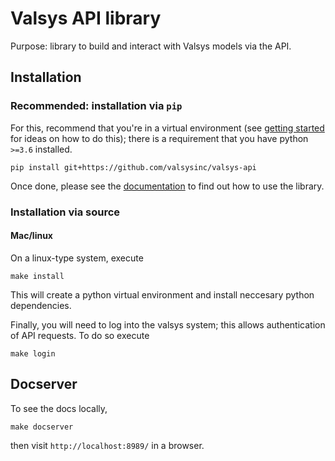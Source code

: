 # Valsys API library

Purpose: library to build and interact with Valsys models via the API.

## Installation
### **Recommended**: installation via `pip`
For this, recommend that you're in a virtual environment (see [getting started](https://valsysinc.github.io/valsys-api/) for ideas on how to do this); there is a requirement that you have python `>=3.6` installed.
```
pip install git+https://github.com/valsysinc/valsys-api
```

Once done, please see the [documentation](`https://valsysinc.github.io/valsys-api/`) to find out how to use the library.
### Installation via source
#### Mac/linux
On a linux-type system, execute
```
make install
```
This will create a python virtual environment and install neccesary python dependencies.

Finally, you will need to log into the valsys system; this allows authentication of API requests. To do so execute
```
make login
```


## Docserver
To see the docs locally,
```
make docserver
```
then visit `http://localhost:8989/` in a browser.

